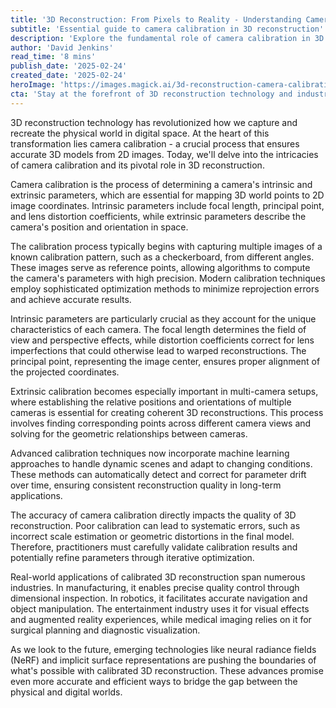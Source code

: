 ```yaml
---
title: '3D Reconstruction: From Pixels to Reality - Understanding Camera Calibration'
subtitle: 'Essential guide to camera calibration in 3D reconstruction'
description: 'Explore the fundamental role of camera calibration in 3D reconstruction technology. Learn how intrinsic and extrinsic parameters enable accurate mapping of real-world objects into digital space, and discover the latest advances in calibration techniques that are revolutionizing industries from manufacturing to entertainment.'
author: 'David Jenkins'
read_time: '8 mins'
publish_date: '2025-02-24'
created_date: '2025-02-24'
heroImage: 'https://images.magick.ai/3d-reconstruction-camera-calibration.jpg'
cta: 'Stay at the forefront of 3D reconstruction technology and industry insights. Follow us on LinkedIn for regular updates on cutting-edge developments in computer vision, calibration techniques, and real-world applications.'
---
```


3D reconstruction technology has revolutionized how we capture and recreate the physical world in digital space. At the heart of this transformation lies camera calibration - a crucial process that ensures accurate 3D models from 2D images. Today, we'll delve into the intricacies of camera calibration and its pivotal role in 3D reconstruction.

Camera calibration is the process of determining a camera's intrinsic and extrinsic parameters, which are essential for mapping 3D world points to 2D image coordinates. Intrinsic parameters include focal length, principal point, and lens distortion coefficients, while extrinsic parameters describe the camera's position and orientation in space.

The calibration process typically begins with capturing multiple images of a known calibration pattern, such as a checkerboard, from different angles. These images serve as reference points, allowing algorithms to compute the camera's parameters with high precision. Modern calibration techniques employ sophisticated optimization methods to minimize reprojection errors and achieve accurate results.

Intrinsic parameters are particularly crucial as they account for the unique characteristics of each camera. The focal length determines the field of view and perspective effects, while distortion coefficients correct for lens imperfections that could otherwise lead to warped reconstructions. The principal point, representing the image center, ensures proper alignment of the projected coordinates.

Extrinsic calibration becomes especially important in multi-camera setups, where establishing the relative positions and orientations of multiple cameras is essential for creating coherent 3D reconstructions. This process involves finding corresponding points across different camera views and solving for the geometric relationships between cameras.

Advanced calibration techniques now incorporate machine learning approaches to handle dynamic scenes and adapt to changing conditions. These methods can automatically detect and correct for parameter drift over time, ensuring consistent reconstruction quality in long-term applications.

The accuracy of camera calibration directly impacts the quality of 3D reconstruction. Poor calibration can lead to systematic errors, such as incorrect scale estimation or geometric distortions in the final model. Therefore, practitioners must carefully validate calibration results and potentially refine parameters through iterative optimization.

Real-world applications of calibrated 3D reconstruction span numerous industries. In manufacturing, it enables precise quality control through dimensional inspection. In robotics, it facilitates accurate navigation and object manipulation. The entertainment industry uses it for visual effects and augmented reality experiences, while medical imaging relies on it for surgical planning and diagnostic visualization.

As we look to the future, emerging technologies like neural radiance fields (NeRF) and implicit surface representations are pushing the boundaries of what's possible with calibrated 3D reconstruction. These advances promise even more accurate and efficient ways to bridge the gap between the physical and digital worlds.